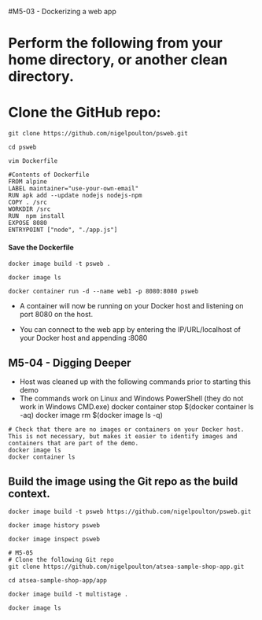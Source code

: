 #M5-03 - Dockerizing a web app

# Perform the following from your home directory, or another clean directory.

# Clone the GitHub repo:  
```
git clone https://github.com/nigelpoulton/psweb.git

cd psweb

vim Dockerfile
```

```
#Contents of Dockerfile
FROM alpine
LABEL maintainer="use-your-own-email"
RUN apk add --update nodejs nodejs-npm
COPY . /src
WORKDIR /src
RUN  npm install
EXPOSE 8080
ENTRYPOINT ["node", "./app.js"]
```
#### Save the Dockerfile

```
docker image build -t psweb .

docker image ls

docker container run -d --name web1 -p 8080:8080 psweb
```

- A container will now be running on your Docker host and listening on port 8080 on the host.

- You can connect to the web app by entering the IP/URL/localhost of your Docker host and appending :8080


## M5-04 - Digging Deeper

- Host was cleaned up with the following commands prior to starting this demo
- The commands work on Linux and Windows PowerShell (they do not work in Windows CMD.exe)
docker container stop $(docker container ls -aq)
docker image rm $(docker image ls -q)

```
# Check that there are no images or containers on your Docker host. This is not necessary, but makes it easier to identify images and containers that are part of the demo.
docker image ls
docker container ls
```

## Build the image using the Git repo as the build context.
```
docker image build -t psweb https://github.com/nigelpoulton/psweb.git

docker image history psweb

docker image inspect psweb
```

```
# M5-05
# Clone the following Git repo
git clone https://github.com/nigelpoulton/atsea-sample-shop-app.git

cd atsea-sample-shop-app/app

docker image build -t multistage .

docker image ls
```
